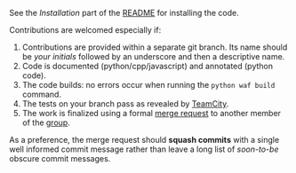 See the *Installation* part of the [README](https://gitlab.picoseq.org/analysis/trackanalysis/blob/master/README.md)
for installing the code.

Contributions are welcomed especially if:

1. Contributions are provided within a separate git branch. Its name should be
*your initials* followed by an underscore and then a descriptive name.
2. Code is documented (python/cpp/javascript) and annotated (python code).
3. The code builds: no errors occur when running the `python waf build` command.
4. The tests on your branch pass as revealed by [TeamCity](http://jupyter.depixus.com:8111/project/TrackAnalysis?branch=&buildTypeTab=overview).
5. The work is finalized using a formal [merge request](https://gitlab.picoseq.org/analysis/daqclient/merge_requests) to another member of the [group](https://gitlab.picoseq.org/analysis).

As a preference, the merge request should **squash commits** with a single well
informed commit message rather than leave a long list of *soon-to-be* obscure commit messages.